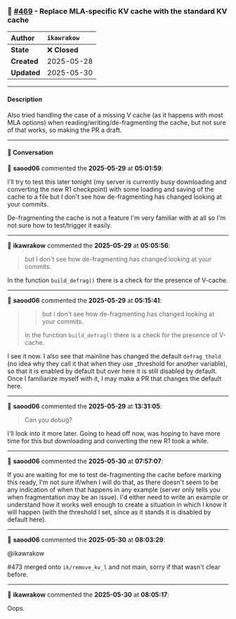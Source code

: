 ### 🔀 [#469](https://github.com/ikawrakow/ik_llama.cpp/pull/469) - Replace MLA-specific KV cache with the standard KV cache

| **Author** | `ikawrakow` |
| :--- | :--- |
| **State** | ❌ **Closed** |
| **Created** | 2025-05-28 |
| **Updated** | 2025-05-30 |

---

#### Description

Also tried handling the case of a missing V cache (as it happens with most MLA options) when reading/writing/de-fragmenting the cache, but not sure of that works, so making the PR a draft.

---

#### 💬 Conversation

👤 **saood06** commented the **2025-05-29** at **05:01:59**:<br>

I'll try to test this later tonight (my server is currently busy downloading and converting the new R1 checkpoint) with some loading and saving of the cache to a file but I don't see how de-fragmenting has changed looking at your commits. 

De-fragmenting the cache is not a feature I'm very familiar with at all so I'm not sure how to test/trigger it easily.

---

👤 **ikawrakow** commented the **2025-05-29** at **05:05:56**:<br>

> but I don't see how de-fragmenting has changed looking at your commits.

In the function `build_defrag()` there is a check for the presence of V-cache.

---

👤 **saood06** commented the **2025-05-29** at **05:15:41**:<br>

> > but I don't see how de-fragmenting has changed looking at your commits.
> 
> In the function `build_defrag()` there is a check for the presence of V-cache.

I see it now. I also see that mainline has changed the default `defrag_thold` (no idea why they call it that when they use _threshold for another variable), so that it is enabled by default but over here it is still disabled by default. Once I familiarize myself with it, I may make a PR that changes the default here.

---

👤 **saood06** commented the **2025-05-29** at **13:31:05**:<br>

> Can you debug?

I'll look into it more later. Going to head off now, was hoping to have more time for this but downloading and converting the new R1 took a while.

---

👤 **saood06** commented the **2025-05-30** at **07:57:07**:<br>

If you are waiting for me to test de-fragmenting the cache before marking this ready, I'm not sure if/when I will do that, as there doesn't seem to be any indication of when that happens in any example (server only tells you when fragmentation may be an issue). I'd either need to write an example or understand how it works well enough to create a situation in which I know it will happen (with the threshold I set, since as it stands it is disabled by default here).

---

👤 **saood06** commented the **2025-05-30** at **08:03:29**:<br>

@ikawrakow 

#473 merged onto `ik/remove_kv_l` and not main, sorry if that wasn't clear before.

---

👤 **ikawrakow** commented the **2025-05-30** at **08:05:17**:<br>

Oops.